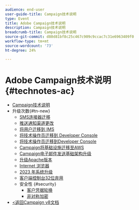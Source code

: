 ```yaml
---
audience: end-user
user-guide-title: Campaign技术说明
type: Event
title: Adobe Campaign技术说明
description: Campaign技术说明
breadcrumb-title: Campaign技术说明
source-git-commit: d80d81bf8c25c467c909c9ccac7c31e6963409f0
workflow-type: tm+mt
source-wordcount: '73'
ht-degree: 24%

---
```



# Adobe Campaign技术说明 {#technotes-ac}

+ [Campaign技术说明](technotes-home.md)
+ 升级次数{#tn-new}
   + [SMS连接器迁移](upgrades/sms-migration.md)
   + [推送通知渠道更改](upgrades/push-technote.md)
   + [将用户迁移到 IMS](upgrades/migrate-users-to-ims.md)
   + [将技术操作员迁移到 Developer Console](upgrades/ims-migration.md)
   + [将技术操作员迁移到Developer Console](upgrades/ims-migration-old.md)
   + [Campaign将基础设施迁移至AWS](upgrades/migrate-to-aws.md)
   + [Campaign电子邮件发送基础架构升级](upgrades/upgrade-to-aws.md)
   + [升级Apache版本](upgrades/apache.md)
   + [Internet 浏览器](upgrades/browsers.md)
   + [2023 年系统升级](upgrades/tech-stack-upgrade.md)
   + [客户端控制台32位弃用](upgrades/console.md)
   + 安全性 {#security}
      + [客户凭据轮换](security/credential-rotation-guide.md)
      + [非对称加密](security/asymetric-encryption.md)
+ [&lt;返回Campaign v8文档](https://experienceleague.adobe.com/zh-hans/docs/campaign/campaign-v8/campaign-home)
